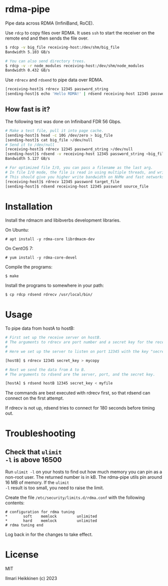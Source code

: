 # rdma-pipe

Pipe data across RDMA (InfiniBand, RoCE).

Use `rdcp` to copy files over RDMA. It uses `ssh` to start the receiver on the remote end and then sends the file over.

```bash
$ rdcp -v big_file receiving-host:/dev/shm/big_file
Bandwidth 5.103 GB/s

# You can also send directory trees.
$ rdcp -v -r node_modules receiving-host:/dev/shm/node_modules
Bandwidth 0.432 GB/s
```

Use `rdrecv` and `rdsend` to pipe data over RDMA.

```bash
[receiving-host]$ rdrecv 12345 password_string
[sending-host]$ echo 'Hello RDMA!' | rdsend receiving-host 12345 password_string
```


## How fast is it?

The following test was done on Infiniband FDR 56 Gbps.

```bash
# Make a test file, pull it into page cache.
[sending-host]$ head -c 10G /dev/zero > big_file
[sending-host]$ cat big_file >/dev/null
# Send it to /dev/null
[receiving-host]$ rdrecv 12345 password_string >/dev/null
[sending-host]$ rdsend -v receiving-host 12345 password_string <big_file
Bandwidth 5.127 GB/s

# For optimized file I/O, you can pass a filename as the last arg.
# In file I/O mode, the file is read in using multiple threads, and written out similarly.
# This should give you higher write bandwidth on NVMe and fast networks.
[receiving-host]$ rdrecv 12345 password target_file
[sending-host]$ rdsend receiving-host 12345 password source_file
```

# Installation

Install the rdmacm and libibverbs development libraries.

On Ubuntu:

    # apt install -y rdma-core librdmacm-dev

On CentOS 7:

    # yum install -y rdma-core-devel

Compile the programs:

    $ make

Install the programs to somewhere in your path:

    $ cp rdcp rdsend rdrecv /usr/local/bin/


# Usage

To pipe data from hostA to hostB:
```bash
# First set up the receive server on hostB.
# The arguments to rdrecv are port number and a secret key for the receive.
#
# Here we set up the server to listen on port 12345 with the key "secret_key".

[hostB] $ rdrecv 12345 secret_key > mycopy

# Next we send the data from A to B.
# The arguments to rdsend are the server, port, and the secret key.

[hostA] $ rdsend hostB 12345 secret_key < myfile
```

The commands are best executed with rdrecv first, so that rdsend can connect on the first attempt. 

If rdrecv is not up, rdsend tries to connect for 180 seconds before timing out.


# Troubleshooting

## Check that <code>ulimit -l</code> is above 16500

Run <code>ulimit -l</code> on your hosts to find out how much memory you can pin as a non-root user. 
The returned number is in kB. The rdma-pipe utils pin around 16 MB of memory. 
If the <code>ulimit -l</code> result is too small, you need to raise the limit.

Create the file <code>/etc/security/limits.d/rdma.conf</code> with the following contents:

    # configuration for rdma tuning
    *       soft    memlock         unlimited
    *       hard    memlock         unlimited
    # rdma tuning end

Log back in for the changes to take effect.


# License

MIT

Ilmari Heikkinen (c) 2023
